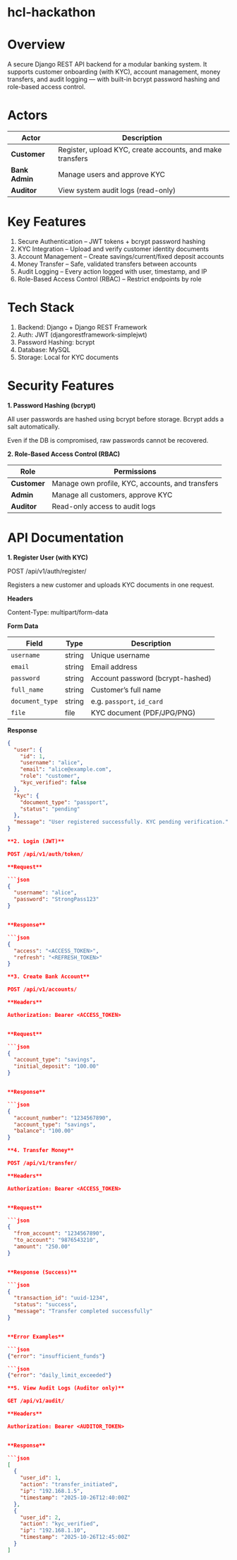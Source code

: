 # hcl-hackathon

# Overview
A secure Django REST API backend for a modular banking system.
It supports customer onboarding (with KYC), account management, money transfers, and audit logging — with built-in bcrypt password hashing and role-based access control.

# Actors
| Actor          | Description                                               |
| -------------- | --------------------------------------------------------- |
| **Customer**   | Register, upload KYC, create accounts, and make transfers |
| **Bank Admin** | Manage users and approve KYC                              |
| **Auditor**    | View system audit logs (read-only)                        |

# Key Features
1) Secure Authentication – JWT tokens + bcrypt password hashing
2) KYC Integration – Upload and verify customer identity documents
3) Account Management – Create savings/current/fixed deposit accounts
4) Money Transfer – Safe, validated transfers between accounts
5) Audit Logging – Every action logged with user, timestamp, and IP
6) Role-Based Access Control (RBAC) – Restrict endpoints by role

# Tech Stack

1) Backend: Django + Django REST Framework
2) Auth: JWT (djangorestframework-simplejwt)
3) Password Hashing: bcrypt
4) Database: MySQL
5) Storage: Local for KYC documents

# Security Features
**1. Password Hashing (bcrypt)**

All user passwords are hashed using bcrypt before storage.
Bcrypt adds a salt automatically.

Even if the DB is compromised, raw passwords cannot be recovered.

**2. Role-Based Access Control (RBAC)**

| Role         | Permissions                                      |
| ------------ | ------------------------------------------------ |
| **Customer** | Manage own profile, KYC, accounts, and transfers |
| **Admin**    | Manage all customers, approve KYC                |
| **Auditor**  | Read-only access to audit logs                   |

# API Documentation
**1. Register User (with KYC)**

POST /api/v1/auth/register/

Registers a new customer and uploads KYC documents in one request.

**Headers**

Content-Type: multipart/form-data


**Form Data**

| Field           | Type   | Description                      |
| --------------- | ------ | -------------------------------- |
| `username`      | string | Unique username                  |
| `email`         | string | Email address                    |
| `password`      | string | Account password (bcrypt-hashed) |
| `full_name`     | string | Customer’s full name             |
| `document_type` | string | e.g. `passport`, `id_card`       |
| `file`          | file   | KYC document (PDF/JPG/PNG)       |


**Response**

```json
{
  "user": {
    "id": 1,
    "username": "alice",
    "email": "alice@example.com",
    "role": "customer",
    "kyc_verified": false
  },
  "kyc": {
    "document_type": "passport",
    "status": "pending"
  },
  "message": "User registered successfully. KYC pending verification."
}

**2. Login (JWT)**

POST /api/v1/auth/token/

**Request**

```json
{
  "username": "alice",
  "password": "StrongPass123"
}


**Response**

```json
{
  "access": "<ACCESS_TOKEN>",
  "refresh": "<REFRESH_TOKEN>"
}

**3. Create Bank Account**

POST /api/v1/accounts/

**Headers**

Authorization: Bearer <ACCESS_TOKEN>


**Request**

```json
{
  "account_type": "savings",
  "initial_deposit": "100.00"
}


**Response**

```json
{
  "account_number": "1234567890",
  "account_type": "savings",
  "balance": "100.00"
}

**4. Transfer Money**

POST /api/v1/transfer/

**Headers**

Authorization: Bearer <ACCESS_TOKEN>


**Request**

```json
{
  "from_account": "1234567890",
  "to_account": "9876543210",
  "amount": "250.00"
}


**Response (Success)**

```json
{
  "transaction_id": "uuid-1234",
  "status": "success",
  "message": "Transfer completed successfully"
}


**Error Examples**

```json
{"error": "insufficient_funds"}

```json
{"error": "daily_limit_exceeded"}

**5. View Audit Logs (Auditor only)**

GET /api/v1/audit/

**Headers**

Authorization: Bearer <AUDITOR_TOKEN>


**Response**

```json
[
  {
    "user_id": 1,
    "action": "transfer_initiated",
    "ip": "192.168.1.5",
    "timestamp": "2025-10-26T12:40:00Z"
  },
  {
    "user_id": 2,
    "action": "kyc_verified",
    "ip": "192.168.1.10",
    "timestamp": "2025-10-26T12:45:00Z"
  }
]
